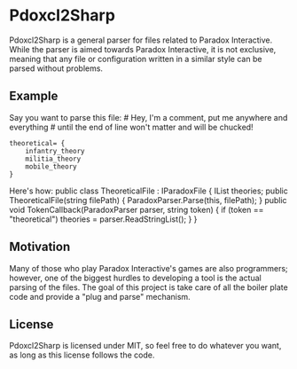 # Pdoxcl2Sharp

Pdoxcl2Sharp is a general parser for files related to Paradox Interactive.  While the parser is aimed towards Paradox Interactive, it is not exclusive, meaning that any file or configuration written in a similar style can be parsed without problems.

## Example

Say you want to parse this file:
	# Hey, I'm a comment, put me anywhere and everything 
	# until the end of line won't matter and will be chucked! 

	theoretical= {
		infantry_theory
		militia_theory
		mobile_theory
	}
	
Here's how:
	public class TheoreticalFile : IParadoxFile
	{
		IList<string> theories;
		public TheoreticalFile(string filePath)
		{
			ParadoxParser.Parse(this, filePath);
		}
		public void TokenCallback(ParadoxParser parser, string token)
		{
			if (token == "theoretical")
				theories = parser.ReadStringList();
		}
	}
	
## Motivation

Many of those who play Paradox Interactive's games are also programmers; however, one of the biggest hurdles to developing a tool is the actual parsing of the files.  The goal of this project is take care of all the boiler plate code and provide a "plug and parse" mechanism.

## License

Pdoxcl2Sharp is licensed under MIT, so feel free to do whatever you want, as long as this license follows the code.